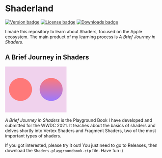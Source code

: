 # Shaderland

[![Version badge](https://img.shields.io/github/v/release/Rudigus/shaderland)]()
[![License badge](https://img.shields.io/github/license/Rudigus/shaderland)]()
[![Downloads badge](https://img.shields.io/github/downloads/Rudigus/shaderland/total.svg)]()

I made this repository to learn about Shaders, focused on the Apple ecosystem. The main product of my learning process is *A Brief Journey in Shaders*.

## A Brief Journey in Shaders

<img src="Shaders.playgroundbook/Contents/PrivateResources/cover.png" width="200" />

*A Brief Journey in Shaders* is the Playground Book I have developed and submitted for the WWDC 2021. It teaches about the basics of shaders and delves shortly into Vertex Shaders and Fragment Shaders, two of the most important types of shaders.

If you got interested, please try it out! You just need to go to Releases, then download the `Shaders.playgroundbook.zip` file. Have fun :)
